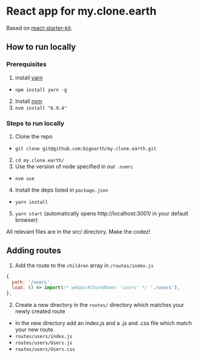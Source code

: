 # React app for my.clone.earth

Based on [react-starter-kit](https://github.com/kriasoft/react-starter-kit).

## How to run locally

### Prerequisites

1. install [yarn](https://yarnpkg.com/en/)
  * `npm install yarn -g`
2. Install [nvm](https://github.com/creationix/nvm)
3. `nvm install "6.9.4"`

### Steps to run locally

1. Clone the repo
  * `git clone git@github.com:bigearth/my.clone.earth.git`
2. `cd my.clone.earth/`
3. Use the version of node specified in our `.nvmrc`
  * `nvm use`
4. Install the deps listed in `package.json`
  * `yarn install`
5. `yarn start` (automatically opens http://localhost:3001/ in your default browser)

All relevant files are in the src/ directory. Make the codez!

## Adding routes

1. Add the route to the `children` array in `/routes/index.js`
  ```js
  {
    path: '/users',
    load: () => import(/* webpackChunkName: 'users' */ './users'),
  },
  ```
2. Create a new directory in the `routes/` directory which matches your newly created route
  * In the new directory add an index.js and a .js and .css file which match your new route.
  * `routes/users/index.js`
  * `routes/users/Users.js`
  * `routes/users/Users.css`
